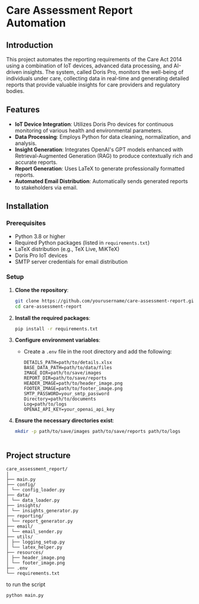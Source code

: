 # Care Assessment Report Automation

## Introduction
This project automates the reporting requirements of the Care Act 2014 using a combination of IoT devices, advanced data processing, and AI-driven insights. The system, called Doris Pro, monitors the well-being of individuals under care, collecting data in real-time and generating detailed reports that provide valuable insights for care providers and regulatory bodies.

## Features
- **IoT Device Integration**: Utilizes Doris Pro devices for continuous monitoring of various health and environmental parameters.
- **Data Processing**: Employs Python for data cleaning, normalization, and analysis.
- **Insight Generation**: Integrates OpenAI's GPT models enhanced with Retrieval-Augmented Generation (RAG) to produce contextually rich and accurate reports.
- **Report Generation**: Uses LaTeX to generate professionally formatted reports.
- **Automated Email Distribution**: Automatically sends generated reports to stakeholders via email.

## Installation

### Prerequisites
- Python 3.8 or higher
- Required Python packages (listed in `requirements.txt`)
- LaTeX distribution (e.g., TeX Live, MiKTeX)
- Doris Pro IoT devices
- SMTP server credentials for email distribution

### Setup
1. **Clone the repository**:
    ```bash
    git clone https://github.com/yourusername/care-assessment-report.git
    cd care-assessment-report
    ```

2. **Install the required packages**:
    ```bash
    pip install -r requirements.txt
    ```

3. **Configure environment variables**:
   - Create a `.env` file in the root directory and add the following:
     ```
     DETAILS_PATH=path/to/details.xlsx
     BASE_DATA_PATH=path/to/data/files
     IMAGE_DIR=path/to/save/images
     REPORT_DIR=path/to/save/reports
     HEADER_IMAGE=path/to/header_image.png
     FOOTER_IMAGE=path/to/footer_image.png
     SMTP_PASSWORD=your_smtp_password
     Directory=path/to/documents
     Log=path/to/logs
     OPENAI_API_KEY=your_openai_api_key
     ```

4. **Ensure the necessary directories exist**:
   ```bash
   mkdir -p path/to/save/images path/to/save/reports path/to/logs



## Project structure
```
care_assessment_report/
│
├── main.py
├── config/
│ └── config_loader.py
├── data/
│ └── data_loader.py
├── insights/
│ └── insights_generator.py
├── reporting/
│ └── report_generator.py
├── email/
│ └── email_sender.py
├── utils/
│ ├── logging_setup.py
│ └── latex_helper.py
├── resources/
│ ├── header_image.png
│ └── footer_image.png
├── .env
└── requirements.txt
```

to run the script
```
python main.py
```
